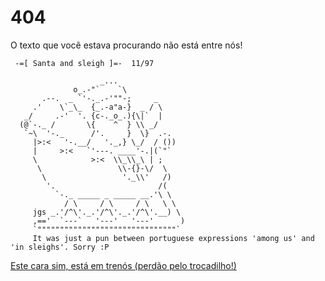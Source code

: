 # 404

O texto que você estava procurando não está entre nós!

```(language:none)
 -=[ Santa and sleigh ]=-  11/97

                    _...
              o_.-"`    `\
       .--.  _ `'-._.-'""-;     _
     .'    \`_\_  {_.-a"a-}  _ / \
   _/     .-'  '. {c-._o_.){\|`  |
  (@`-._ /       \{    ^  } \\ _/
   `~\  '-._      /'.     }  \}  .-.
     |>:<   '-.__/   '._,} \_/  / ())
     |     >:<   `'---. ____'-.|(`"`
     \            >:<  \\_\\_\ | ;
      \                 \\-{}-\/  \
       \                 '._\\'   /)
        '.                       /(
          `-._ _____ _ _____ __.'\ \
            / \     / \     / \   \ \
     jgs _.'/^\'._.'/^\'._.'/^\'.__) \
     ,=='  `---`   '---'   '---'      )
     `"""""""""""""""""""""""""""""""`
     It was just a pun between portuguese expressions 'among us' and 'in sleighs'. Sorry :P
```

[Este cara sim, está em trenós (perdão pelo trocadilho!)](https://asciiart.website/index.php?art=holiday/christmas/santa)
